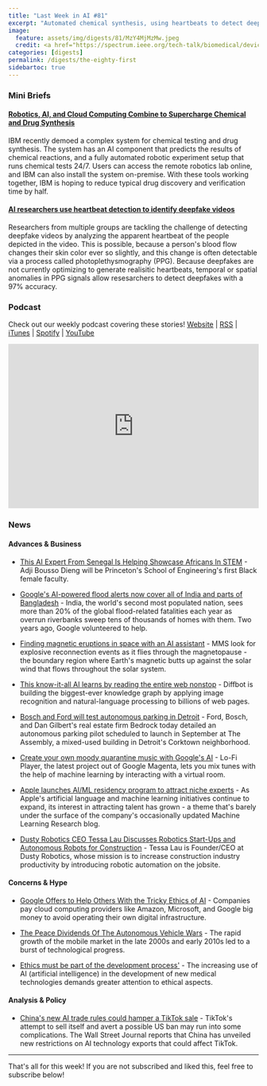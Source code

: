```yaml
---
title: "Last Week in AI #81"
excerpt: "Automated chemical synthesis, using heartbeats to detect deepfakes, and more!"
image: 
  feature: assets/img/digests/81/MzY4MjMzMw.jpeg
  credit: <a href="https://spectrum.ieee.org/tech-talk/biomedical/devices/robotics-ai-and-cloud-computing-combine-to-supercharge-chemical-and-drug-synthesis"> IBM via IEEE Spectrum </a>
categories: [digests]
permalink: /digests/the-eighty-first
sidebartoc: true
---
```


### Mini Briefs

#### [Robotics, AI, and Cloud Computing Combine to Supercharge Chemical and Drug Synthesis](https://spectrum.ieee.org/tech-talk/biomedical/devices/robotics-ai-and-cloud-computing-combine-to-supercharge-chemical-and-drug-synthesis)

IBM recently demoed a complex system for chemical testing and drug synthesis.
The system has an AI component that predicts the results of chemical reactions, and a fully automated robotic experiment setup that runs chemical tests 24/7.
Users can access the remote robotics lab online, and IBM can also install the system on-premise.
With these tools working together, IBM is hoping to reduce typical drug discovery and verification time by half.

#### [AI researchers use heartbeat detection to identify deepfake videos](https://venturebeat.com/2020/09/03/ai-researchers-use-heartbeat-detection-to-identify-deepfake-videos/)

Researchers from multiple groups are tackling the challenge of detecting deepfake videos by analyzing the apparent heartbeat of the people depicted in the video.
This is possible, because a person's blood flow changes their skin color ever so slightly, and this change is often detectable via a process called photoplethysmography (PPG).
Because deepfakes are not currently optimizing to generate realisitic heartbeats, temporal or spatial anomalies in PPG signals allow resesarchers to detect deepfakes with a 97% accuracy. 

### Podcast

Check out our weekly podcast covering these stories!
[Website](https://aitalk.podbean.com) \|
[RSS](https://feed.podbean.com/aitalk/feed.xml) \| 
[iTunes](https://podcasts.apple.com/us/podcast/lets-talk-ai/id1502782720) \|
[Spotify](https://open.spotify.com/show/17HiNdxcoKJLLNibIAyUch) \| 
[YouTube](https://www.youtube.com/channel/UCKARTq-t5SPMzwtft8FWwnA)

<iframe title="Let's Talk AI" id="multi_iframe" class="podcast_embed"
 src="https://www.podbean.com/media/player/multi?playlist=http%3A%2F%2Fplaylist.podbean.com%2F7703921%2Fplaylist_multi.xml&vjs=1&kdsowie31j4k1jlf913=4975ccdd28d39e38bf5a1ccaf0c6ca4337fa996b&size=430&skin=9&episode_list_bg=%23ffffff&bg_left=%23000000&bg_mid=%230c5056&bg_right=%232a1844&podcast_title_color=%23c4c4c4&episode_title_color=%23ffffff&auto=0&share=1&fonts=Helvetica&download=0&rtl=0&show_playlist_recent_number=10&pbad=1" 
 scrolling="yes" allowfullscreen="" width="100%" height="330" frameborder="0"></iframe>

### News
#### Advances & Business

* [This AI Expert From Senegal Is Helping Showcase Africans In STEM](https://www.forbes.com/sites/andrewwight/2020/08/30/this-ai-expert-from-senegal-is-helping-showcase-africans-in-stem/) - Adji Bousso Dieng will be Princeton's School of Engineering's first Black female faculty.

* [Google's AI-powered flood alerts now cover all of India and parts of Bangladesh](https://techcrunch.com/2020/09/01/googles-ai-powered-flood-alerts-now-cover-all-of-india-and-parts-of-bangladesh/) - India, the world's second most populated nation, sees more than 20% of the global flood-related fatalities each year as overrun riverbanks sweep tens of thousands of homes with them. Two years ago, Google volunteered to help.

* [Finding magnetic eruptions in space with an AI assistant](https://phys.org/news/2020-09-magnetic-eruptions-space-ai.html) - MMS look for explosive reconnection events as it flies through the magnetopause - the boundary region where Earth's magnetic butts up against the solar wind that flows throughout the solar system.

* [This know-it-all AI learns by reading the entire web nonstop](https://www.technologyreview.com/2020/09/04/1008156/knowledge-graph-ai-reads-web-machine-learning-natural-language-processing/) - Diffbot is building the biggest-ever knowledge graph by applying image recognition and natural-language processing to billions of web pages.

* [Bosch and Ford will test autonomous parking in Detroit](https://venturebeat.com/2020/08/26/bosch-and-ford-will-test-autonomous-parking-in-detroit/) - Ford, Bosch, and Dan Gilbert's real estate firm Bedrock today detailed an autonomous parking pilot scheduled to launch in September at The Assembly, a mixed-used building in Detroit's Corktown neighborhood.

* [Create your own moody quarantine music with Google's AI](https://www.technologyreview.com/2020/09/04/1008151/google-ai-machine-learning-quarantine-music/) - Lo-Fi Player, the latest project out of Google Magenta, lets you mix tunes with the help of machine learning by interacting with a virtual room.

* [Apple launches AI/ML residency program to attract niche experts](https://venturebeat.com/2020/08/28/apple-launches-ai-ml-residency-program-to-attract-niche-experts/) - As Apple's artificial language and machine learning initiatives continue to expand, its interest in attracting talent has grown - a theme that's barely under the surface of the company's occasionally updated Machine Learning Research blog.

* [Dusty Robotics CEO Tessa Lau Discusses Robotics Start-Ups and Autonomous Robots for Construction](https://www.roboticsbusinessreview.com/interview/dusty-robotics-ceo-tessa-lau-discusses-robotics-start-ups-and-autonomous-robots-for-construction/) - Tessa Lau is Founder/CEO at Dusty Robotics, whose mission is to increase construction industry productivity by introducing robotic automation on the jobsite.

#### Concerns & Hype

* [Google Offers to Help Others With the Tricky Ethics of AI](https://www.wired.com/story/google-help-others-tricky-ethics-ai/) - Companies pay cloud computing providers like Amazon, Microsoft, and Google big money to avoid operating their own digital infrastructure.

* [The Peace Dividends Of The Autonomous Vehicle Wars](https://www.forbes.com/sites/robtoews/2020/08/30/the-peace-dividends-of-the-autonomous-vehicle-wars/) - The rapid growth of the mobile market in the late 2000s and early 2010s led to a burst of technological progress.

* [Ethics must be part of the development process'](https://www.sciencedaily.com/releases/2020/09/200901112221.htm) - The increasing use of AI (artificial intelligence) in the development of new medical technologies demands greater attention to ethical aspects.

#### Analysis & Policy

* [China's new AI trade rules could hamper a TikTok sale](https://www.engadget.com/china-ai-export-limits-may-hamper-tiktok-172639213.html) - TikTok's attempt to sell itself and avert a possible US ban may run into some complications. The Wall Street Journal reports that China has unveiled new restrictions on AI technology exports that could affect TikTok.

<hr>

That's all for this week! If you are not subscribed and liked this, feel free to subscribe below!
